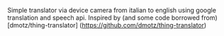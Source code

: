 Simple translator via device camera from italian to english using google translation and speech api.
Inspired by (and some code borrowed from) [dmotz/thing-translator] (https://github.com/dmotz/thing-translator)
